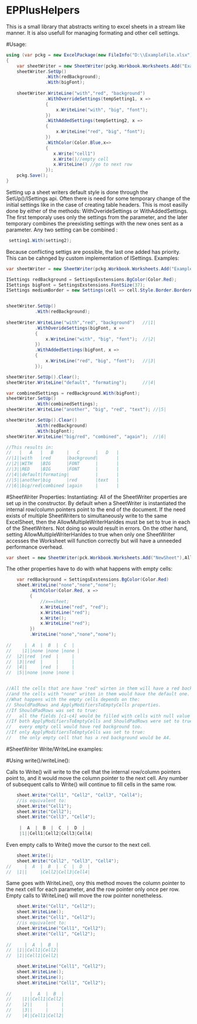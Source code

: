 # EPPlusHelpers
This is a small library that abstracts writing to excel sheets in a stream like manner. It is also usefull for 
managing formating and other cell settings.

#Usage:
```c#
using (var pckg = new ExcelPackage(new FileInfo("D:\\ExampleFile.xlsx")))
{
	var sheetWriter = new SheetWriter(pckg.Workbook.Worksheets.Add("Examples"));
	sheetWriter.SetUp()
			   .With(redBackground);
			   .With(bigFont);
			   
	sheetWriter.WriteLine("with","red", "background")
			   .WithOverrideSettings(tempSetting1, x =>
			   {
				   x.WriteLine("with", "big", "font");
			   })
			   .WithAddedSettings(tempSetting2, x =>
			   {
				   x.WriteLine("red", "big", "font");
			   })
			   .WithColor(Color.Blue,x=>
			   {
				  x.Write("cell1")
				  x.Write()//empty cell
				  x.WriteLine() //go to next row
			   });
    pckg.Save();
}
```
Setting up a sheet writers default style is done through the SetUp()/ISettings api. 
Often there is need for some temporary change of the initial settings like in the case of creating table headers. This is most easilly done
by either of the methods: WithOverideSettings or WithAddedSettings.
The first temporaly uses only the settings from the parameter, and the later temporary combines the preexisting settings with the new ones sent as a parameter.
Any two setting can be combined :
```c#
 setting1.With(setting2);
```
Because conflicting settigs are possible, the last one added has priority. This can be cahnged by custom implementation of ISettings.
Examples:
```c#
var sheetWriter = new SheetWriter(pckg.Workbook.Worksheets.Add("Examples"));

ISettings redBackground = SettingsExstensions.BgColor(Color.Red);
ISettings bigFont = SettingsExstensions.FontSize(37);
ISettings mediumBorder = new Settings(cell => cell.Style.Border.BorderAround(ExcelBorderStyle.Medium));


sheetWriter.SetUp()
		   .With(redBackground);
		   
sheetWriter.WriteLine("with","red", "background")   //|1|
		   .WithOverideSettings(bigFont, x =>
		   {
			   x.WriteLine("with", "big", "font");  //|2|
		   })
		   .WithAddedSettings(bigFont, x =>
		   {
			   x.WriteLine("red", "big", "font");   //|3|
		   });

sheetWriter.SetUp().Clear();
sheetWriter.WriteLine("default", "formating");      //|4|

var combinedSettings = redBackground.With(bigFont);
sheetWriter.SetUp()
		   .With(combinedSettings);
sheetWriter.WriteLine("another", "big", "red", "text"); //|5|

sheetWriter.SetUp().Clear()
		   .With(redBackground)
		   .With(bigFont);
sheetWriter.WriteLine("big/red", "combined", "again");  //|6|

//This results in:
//   |   A   |   B     |   C      |   D   |
//|1||with   |red      |background|       |
//|2||WITH   |BIG      |FONT      |       |
//|3||RED    |BIG      |FONT      |       |
//|4||default|formating|          |       |
//|5||another|big      |red       |text   |
//|6||big/red|combined |again     |       |

```

#SheetWriter Properties:
Instantiating:
All of the SheetWriter properties are set up in the constructor. 
By default when a SheetWriter is instantiated the internal row/column pointers point to the end of the document.
If the need exists of multiple SheetWriters to simultaneously write to the same ExcelSheet, then the AllowMultipleWriterHanldes
must be set to true in each of the SheetWriters. Not doing so would result in errors. On the other hand, setting AllowMultipleWriterHanldes
to true when only one SheetWriter accesses the Worksheet will function correctly but will have a unneeded performance overhead. 
```c#
var sheet = new SheetWriter(pck.Workbook.Worksheets.Add("NewSheet"),AllowMultipleWriterHanldes:true);

```
The other properties have to do with what happens with empty cells:
```c#
	var redBackground = SettingsExstensions.BgColor(Color.Red)
	sheet.WriteLine("none","none","none");
		 .WithColor(Color.Red, x =>
		 {  
			 //x==sheet;
			 x.WriteLine("red", "red");
			 x.WriteLine("red");
			 x.Write();
			 x.WriteLine("red");
		 })
	     .WriteLine("none","none","none");
	 
//	   |  A  |  B  |  C  |
//    |1||none |none |none |         
//	|2||red  |red  |     |      
//	|3||red  |     |     |
//	|4||     |red  |     |
//  |5||none |none |none |   


//All the cells that are have "red" wirten in them will have a red background,
//and the cells with "none" writen in them would have the default one.
//What happens with the empty cells depends on the:
// ShouldPadRows and ApplyModifiersToEmptyCells properties.
//If ShouldPadRows was set to true:
//   all the fields [c1-c4] would be filled with cells with null value instead of being empty.
//If both ApplyModifiersToEmptyCells and ShouldPadRows were set to true:
//   every empty cell would have red background too.
//If only ApplyModifiersToEmptyCells was set to true:
//   the only empty cell that has a red background would be A4.
```

#SheetWriter Write/WriteLine examples:



#Using write()/writeLine():

Calls to Write() will write to the cell that the internal row/column pointers point to, and it would move the column pointer to the next cell.
Any number of subsequent calls to Write() will continue to fill cells in the same row.
```c#
	sheet.Write("Cell1", "Cell2", "Cell3", "Cell4");
	//is equivalent to:
	sheet.Write("Cell1");        
	sheet.Write("Cell2"); 
	sheet.Write("Cell3", "Cell4");	
	
     |  A  |  B  |  C  |  D  |
	 |1||Cell1|Cell2|Cell3|Cell4|
```

Even empty calls to Write() move the cursor to the next cell.
```c#
	sheet.Write();
	sheet.Write("Cell2", "Cell3", "Cell4");
//	   |  A  |  B  |  C  |  D  |
//	|1||     |Cell2|Cell3|Cell4|	
```


Same goes with WriteLine(), ony this method moves the column pointer to the next cell for each parameter, and the row pointer only once per row.
Empty calls to WriteLine() will move the row pointer nonetheless. 
```c#
	sheet.Write("Cell1", "Cell2");
	sheet.WriteLine();
	sheet.Write("Cell1", "Cell2");	
    //is equivalent to:	
	sheet.WriteLine("Cell1", "Cell2");
	sheet.Write("Cell1", "Cell2");	
	
//	   |  A  |  B  |
//	|1||Cell1|Cell2|      
//	|1||Cell1|Cell2|

```
```c#
	sheet.WriteLine("Cell1", "Cell2");
	sheet.WriteLine();
	sheet.WriteLine();
	sheet.WriteLine("Cell1", "Cell2");
	
//		 |  A  |  B  |
//	  |1||Cell1|Cell2|      
//	  |2||     |     | 
//	  |3||     |     |  
//	  |4||Cell1|Cell2|  
```

